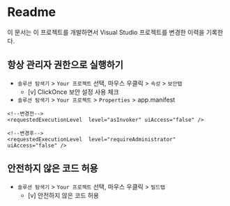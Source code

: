 # Readme

이 문서는 이 프로젝트를 개발하면서 Visual Studio 프로젝트를 변경한 이력을 기록한다.


## 항상 관리자 권한으로 실행하기

 * `솔루션 탐색기` > `Your 프로젝트` 선택, 마우스 우클릭 > `속성` > `보안탭`
   * [v] ClickOnce 보안 설정 사용 체크
 * `솔루션 탐색기` > `Your 프로젝트` > `Properties` > app.manifest

````
<!--변경전-->
<requestedExecutionLevel  level="asInvoker" uiAccess="false" />

<!--변경후-->
<requestedExecutionLevel  level="requireAdministrator" uiAccess="false" />
````

## 안전하지 않은 코드 허용
 * `솔루션 탐색기` > `Your 프로젝트` 선택, 마우스 우클릭 > `빌드탭`
   * [v] 안전하지 않은 코드 허용